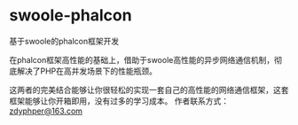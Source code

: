 # swoole-phalcon
基于swoole的phalcon框架开发

在phalcon框架高性能的基础上，借助于swoole高性能的异步网络通信机制，彻底解决了PHP在高并发场景下的性能瓶颈。

这两者的完美结合能够让你很轻松的实现一套自己的高性能的网络通信框架，这套框架能够让你开箱即用，没有过多的学习成本。
作者联系方式：zdyphper@163.com
